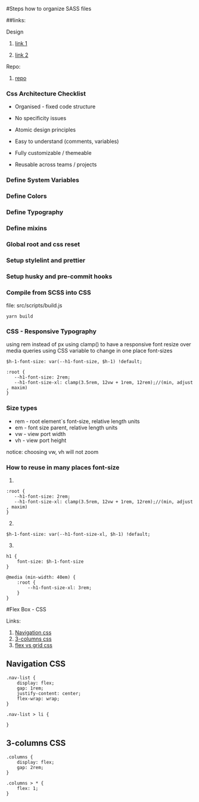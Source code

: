 #Steps how to organize SASS files

##links:

Design

1. [link 1](<https://www.figma.com/file/dx7FPC2YajKFAdTW9D1jAZ/Material-Design-Theme-Kit-(Copy)?node-id=0%3A1950>)

1. [link 2](https://www.figma.com/file/EX8VxcTtAatzI2PBLb361g/designsystems.engineering?node-id=99%3A0)

Repo:

1. [repo](https://github.com/bahdcoder/ds.e)

### Css Architecture Checklist

- Organised - fixed code structure

- No specificity issues

- Atomic design principles

- Easy to understand (comments, variables)
- Fully customizable / themeable

- Reusable across teams / projects

### Define System Variables

### Define Colors

### Define Typography

### Define mixins

### Global root and css reset

### Setup stylelint and prettier

### Setup husky and pre-commit hooks

### Compile from SCSS into CSS

file: src/scripts/build.js

```
yarn build
```

### CSS - Responsive Typography

using rem instead of px
using clamp() to have a responsive font resize over media queries
using CSS variable to change in one place font-sizes

```
$h-1-font-size: var(--h1-font-size, $h-1) !default;

:root {
   --h1-font-size: 2rem;
   --h1-font-size-xl: clamp(3.5rem, 12vw + 1rem, 12rem);//(min, adjust , maxim)
}
```

### Size types

- rem - root element`s font-size, relative length units
- em - font size parent, relative length units
- vw - view port width
- vh - view port height

notice: choosing vw, vh will not zoom

### How to reuse in many places font-size

1.

```
:root {
   --h1-font-size: 2rem;
   --h1-font-size-xl: clamp(3.5rem, 12vw + 1rem, 12rem);//(min, adjust , maxim)
}

```

2.

```
$h-1-font-size: var(--h1-font-size-xl, $h-1) !default;
```

3.

```
h1 {
    font-size: $h-1-font-size
}

@media (min-width: 40em) {
    :root {
        --h1-font-size-xl: 3rem;
    }
}
```

#Flex Box - CSS

Links:

1. [Navigation css](https://codepen.io/kevinpowell/pen/JjrKmwy?editors=1100)
1. [3-columns css](https://codepen.io/kevinpowell/pen/oNGLaKq?editors=1100)
1. [flex vs grid css](https://www.youtube.com/watch?v=3elGSZSWTbM)

## Navigation CSS

```
.nav-list {
    display: flex;
    gap: 1rem;
    justify-content: center;
    flex-wrap: wrap;
}

.nav-list > li {

}
```

## 3-columns CSS

```
.columns {
    display: flex;
    gap: 2rem;
}

.columns > * {
    flex: 1;
}
```
